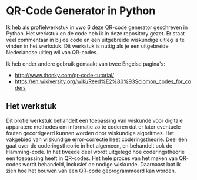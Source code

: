 # QR-Code Generator in Python
Ik heb als profielwerkstuk in vwo 6 deze QR-code generator geschreven in Python. Het werkstuk en de code heb ik in deze repository gezet. Er staat veel commentaar in bij de code en een uitgebreide wiskundige uitleg is te vinden in het werkstuk. Dit werkstuk is nuttig als je een uitgebreide Nederlandse uitleg wil van QR-codes.

Ik heb onder andere gebruik gemaakt van twee Engelse pagina's:
- http://www.thonky.com/qr-code-tutorial/
- https://en.wikiversity.org/wiki/Reed%E2%80%93Solomon_codes_for_coders

## Het werkstuk
Dit profielwerkstuk behandelt een toepassing van wiskunde voor digitale apparaten: methodes om informatie zo te coderen dat er later eventuele fouten gecorrigeerd kunnen worden door wiskundige algoritmes. Het vakgebied van wiskundige error-correctie heet coderingstheorie. Deel één gaat over de coderingstheorie in het algemeen, en behandelt ook de Hamming-code. In het tweede deel wordt uitgelegd hoe coderingstheorie een toepassing heeft in QR-codes. Het hele proces van het maken van QR-codes wordt behandeld, inclusief de nodige wiskunde. Daarnaast laat ik zien hoe het bouwen van een QR-code geprogrammeerd kan worden.
